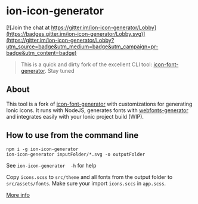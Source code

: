 # ion-icon-generator

[![Join the chat at https://gitter.im/ion-icon-generator/Lobby](https://badges.gitter.im/ion-icon-generator/Lobby.svg)](https://gitter.im/ion-icon-generator/Lobby?utm_source=badge&utm_medium=badge&utm_campaign=pr-badge&utm_content=badge)

> This is a quick and dirty fork of the excellent CLI tool: [icon-font-generator](https://github.com/Workshape/icon-font-generator). Stay tuned

## About
This tool is a fork of [icon-font-generator](https://github.com/Workshape/icon-font-generator) with customizations for generating Ionic icons. It runs with NodeJS, generates fonts with [
webfonts-generator](https://www.npmjs.com/package/webfonts-generator) and integrates easily with your Ionic project build (WIP).

## How to use from the command line

```
npm i -g ion-icon-generator
ion-icon-generator inputFolder/*.svg -o outputFolder
```
See `ion-icon-generator  -h` for help

Copy `icons.scss` to `src/theme` and all fonts from the output folder to `src/assets/fonts`. Make sure your import `icons.sccs` in `app.scss`.

[More info](https://yannbraga.com/2017/06/28/how-to-use-custom-icons-on-ionic-3/)